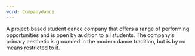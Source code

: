 ```yaml
---
word: Companydance
---
```


  A project-based student dance company that offers a range of performing opportunities and is open by audition to all students. The company’s primary aesthetic is grounded in the modern dance tradition, but is by no means restricted to it.

